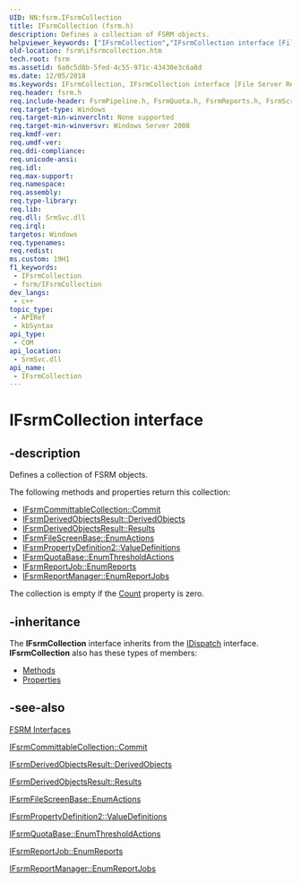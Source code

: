 ```yaml
---
UID: NN:fsrm.IFsrmCollection
title: IFsrmCollection (fsrm.h)
description: Defines a collection of FSRM objects.
helpviewer_keywords: ["IFsrmCollection","IFsrmCollection interface [File Server Resource Manager]","IFsrmCollection interface [File Server Resource Manager]","described","fs.ifsrmcollection","fsrm.ifsrmcollection","fsrm/IFsrmCollection"]
old-location: fsrm\ifsrmcollection.htm
tech.root: fsrm
ms.assetid: 6a0c5d8b-5fed-4c55-971c-43430e3c6a8d
ms.date: 12/05/2018
ms.keywords: IFsrmCollection, IFsrmCollection interface [File Server Resource Manager], IFsrmCollection interface [File Server Resource Manager],described, fs.ifsrmcollection, fsrm.ifsrmcollection, fsrm/IFsrmCollection
req.header: fsrm.h
req.include-header: FsrmPipeline.h, FsrmQuota.h, FsrmReports.h, FsrmScreen.h
req.target-type: Windows
req.target-min-winverclnt: None supported
req.target-min-winversvr: Windows Server 2008
req.kmdf-ver: 
req.umdf-ver: 
req.ddi-compliance: 
req.unicode-ansi: 
req.idl: 
req.max-support: 
req.namespace: 
req.assembly: 
req.type-library: 
req.lib: 
req.dll: SrmSvc.dll
req.irql: 
targetos: Windows
req.typenames: 
req.redist: 
ms.custom: 19H1
f1_keywords:
 - IFsrmCollection
 - fsrm/IFsrmCollection
dev_langs:
 - c++
topic_type:
 - APIRef
 - kbSyntax
api_type:
 - COM
api_location:
 - SrmSvc.dll
api_name:
 - IFsrmCollection
---
```


# IFsrmCollection interface


## -description

Defines a collection of FSRM objects.

The following methods and properties return this collection:
<ul>
<li>
<a href="/previous-versions/windows/desktop/api/fsrm/nf-fsrm-ifsrmcommittablecollection-commit">IFsrmCommittableCollection::Commit</a>
</li>
<li>
<a href="/previous-versions/windows/desktop/api/fsrm/nf-fsrm-ifsrmderivedobjectsresult-get_derivedobjects">IFsrmDerivedObjectsResult::DerivedObjects</a>
</li>
<li>
<a href="/previous-versions/windows/desktop/api/fsrm/nf-fsrm-ifsrmderivedobjectsresult-get_results">IFsrmDerivedObjectsResult::Results</a>
</li>
<li>
<a href="/previous-versions/windows/desktop/api/fsrmscreen/nf-fsrmscreen-ifsrmfilescreenbase-enumactions">IFsrmFileScreenBase::EnumActions</a>
</li>
<li>
<a href="/previous-versions/windows/desktop/api/fsrmpipeline/nf-fsrmpipeline-ifsrmpropertydefinition2-get_valuedefinitions">IFsrmPropertyDefinition2::ValueDefinitions</a>
</li>
<li>
<a href="/previous-versions/windows/desktop/api/fsrmquota/nf-fsrmquota-ifsrmquotabase-enumthresholdactions">IFsrmQuotaBase::EnumThresholdActions</a>
</li>
<li>
<a href="/previous-versions/windows/desktop/api/fsrmreports/nf-fsrmreports-ifsrmreportjob-enumreports">IFsrmReportJob::EnumReports</a>
</li>
<li>
<a href="/previous-versions/windows/desktop/api/fsrmreports/nf-fsrmreports-ifsrmreportmanager-enumreportjobs">IFsrmReportManager::EnumReportJobs</a>
</li>
</ul>The collection is empty if the <a href="/previous-versions/windows/desktop/api/fsrm/nf-fsrm-ifsrmcollection-get_count">Count</a> property is 
    zero.

## -inheritance

The <b xmlns:loc="http://microsoft.com/wdcml/l10n">IFsrmCollection</b> interface inherits from the <a href="/previous-versions/windows/desktop/api/oaidl/nn-oaidl-idispatch">IDispatch</a> interface. <b>IFsrmCollection</b> also has these types of members:
<ul>
<li><a href="https://docs.microsoft.com/">Methods</a></li>
<li><a href="https://docs.microsoft.com/">Properties</a></li>
</ul>

## -see-also

<a href="/previous-versions/windows/desktop/fsrm/fsrm-interfaces">FSRM Interfaces</a>



<a href="/previous-versions/windows/desktop/api/fsrm/nf-fsrm-ifsrmcommittablecollection-commit">IFsrmCommittableCollection::Commit</a>



<a href="/previous-versions/windows/desktop/api/fsrm/nf-fsrm-ifsrmderivedobjectsresult-get_derivedobjects">IFsrmDerivedObjectsResult::DerivedObjects</a>



<a href="/previous-versions/windows/desktop/api/fsrm/nf-fsrm-ifsrmderivedobjectsresult-get_results">IFsrmDerivedObjectsResult::Results</a>



<a href="/previous-versions/windows/desktop/api/fsrmscreen/nf-fsrmscreen-ifsrmfilescreenbase-enumactions">IFsrmFileScreenBase::EnumActions</a>



<a href="/previous-versions/windows/desktop/api/fsrmpipeline/nf-fsrmpipeline-ifsrmpropertydefinition2-get_valuedefinitions">IFsrmPropertyDefinition2::ValueDefinitions</a>



<a href="/previous-versions/windows/desktop/api/fsrmquota/nf-fsrmquota-ifsrmquotabase-enumthresholdactions">IFsrmQuotaBase::EnumThresholdActions</a>



<a href="/previous-versions/windows/desktop/api/fsrmreports/nf-fsrmreports-ifsrmreportjob-enumreports">IFsrmReportJob::EnumReports</a>



<a href="/previous-versions/windows/desktop/api/fsrmreports/nf-fsrmreports-ifsrmreportmanager-enumreportjobs">IFsrmReportManager::EnumReportJobs</a>
